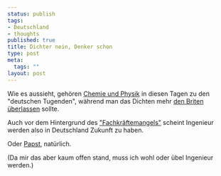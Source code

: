 ```yaml
--- 
status: publish
tags: 
- Deutschland
- thoughts
published: true
title: Dichter nein, Denker schon
type: post
meta: 
  tags: ""
layout: post
---
```

Wie es aussieht, gehören <a href="http://www.tagesschau.de/inland/nobelpreis22.html">Chemie und Physik</a> in diesen Tagen zu den "deutschen Tugenden", während man das Dichten mehr <a href="http://www.tagesschau.de/kultur/literaturnobelpreis2.html">den Briten überlassen</a> sollte.

Auch vor dem Hintergrund des <a href="http://www.tagesschau.de/inland/bildung2.html">"Fachkräftemangels"</a> scheint Ingenieur werden also in Deutschland Zukunft zu haben.

Oder <a href="http://de.wikipedia.org/wiki/Wir_sind_Papst%21">Papst</a>, natürlich.

(Da mir das aber kaum offen stand, muss ich wohl oder übel Ingenieur werden.)
